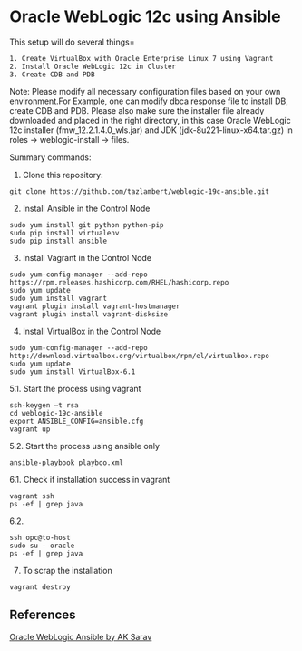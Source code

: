 # Oracle WebLogic 12c using Ansible

This setup will do several things=
```
1. Create VirtualBox with Oracle Enterprise Linux 7 using Vagrant
2. Install Oracle WebLogic 12c in Cluster
3. Create CDB and PDB
```
Note: Please modify all necessary configuration files based on your own environment.For Example, one can modify dbca response file to install DB, create CDB and PDB. Please also make sure the installer file already downloaded and placed in the right directory, in this case Oracle WebLogic 12c installer (fmw_12.2.1.4.0_wls.jar) and JDK (jdk-8u221-linux-x64.tar.gz) in roles -> weblogic-install -> files.

Summary commands: 

1. Clone this repository:
```
git clone https://github.com/tazlambert/weblogic-19c-ansible.git
```   
2. Install Ansible in the Control Node
```
sudo yum install git python python-pip
sudo pip install virtualenv
sudo pip install ansible
```
3. Install Vagrant in the Control Node
```
sudo yum-config-manager --add-repo https://rpm.releases.hashicorp.com/RHEL/hashicorp.repo
sudo yum update
sudo yum install vagrant
vagrant plugin install vagrant-hostmanager
vagrant plugin install vagrant-disksize
```
4. Install VirtualBox in the Control Node 
```
sudo yum-config-manager --add-repo http://download.virtualbox.org/virtualbox/rpm/el/virtualbox.repo
sudo yum update
sudo yum install VirtualBox-6.1
```
5.1. Start the process using vagrant
```
ssh-keygen –t rsa
cd weblogic-19c-ansible
export ANSIBLE_CONFIG=ansible.cfg
vagrant up
```
5.2. Start the process using ansible only
```
ansible-playbook playboo.xml
```
6.1. Check if installation success in vagrant 
```
vagrant ssh
ps -ef | grep java
```
6.2. 
```
ssh opc@to-host
sudo su - oracle
ps -ef | grep java
```
7. To scrap the installation
```
vagrant destroy
```

## References ##

[Oracle WebLogic Ansible by AK Sarav](https://github.com/AKSarav/VagrantWeblogicInfra-AnsibleRole)
